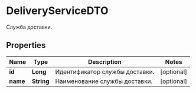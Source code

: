 

# DeliveryServiceDTO

Служба доставки.

## Properties

| Name | Type | Description | Notes |
|------------ | ------------- | ------------- | -------------|
|**id** | **Long** | Идентификатор службы доставки. |  [optional] |
|**name** | **String** | Наименование службы доставки. |  [optional] |



